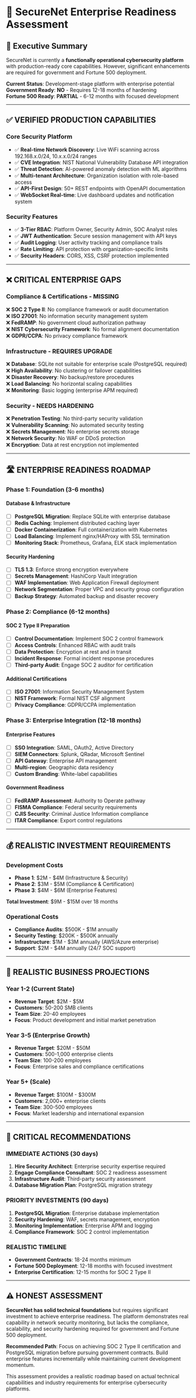 # 🏢 SecureNet Enterprise Readiness Assessment

## 🎯 **Executive Summary**

SecureNet is currently a **functionally operational cybersecurity platform** with production-ready core capabilities. However, significant enhancements are required for government and Fortune 500 deployment.

**Current Status**: Development-stage platform with enterprise potential  
**Government Ready**: **NO** - Requires 12-18 months of hardening  
**Fortune 500 Ready**: **PARTIAL** - 6-12 months with focused development  

---

## ✅ **VERIFIED PRODUCTION CAPABILITIES**

### **Core Security Platform**
- ✅ **Real-time Network Discovery**: Live WiFi scanning across 192.168.x.0/24, 10.x.x.0/24 ranges
- ✅ **CVE Integration**: NIST National Vulnerability Database API integration
- ✅ **Threat Detection**: AI-powered anomaly detection with ML algorithms
- ✅ **Multi-tenant Architecture**: Organization isolation with role-based access
- ✅ **API-First Design**: 50+ REST endpoints with OpenAPI documentation
- ✅ **WebSocket Real-time**: Live dashboard updates and notification system

### **Security Features**
- ✅ **3-Tier RBAC**: Platform Owner, Security Admin, SOC Analyst roles
- ✅ **JWT Authentication**: Secure session management with API keys
- ✅ **Audit Logging**: User activity tracking and compliance trails
- ✅ **Rate Limiting**: API protection with organization-specific limits
- ✅ **Security Headers**: CORS, XSS, CSRF protection implemented

---

## ❌ **CRITICAL ENTERPRISE GAPS**

### **Compliance & Certifications - MISSING**
❌ **SOC 2 Type II**: No compliance framework or audit documentation  
❌ **ISO 27001**: No information security management system  
❌ **FedRAMP**: No government cloud authorization pathway  
❌ **NIST Cybersecurity Framework**: No formal alignment documentation  
❌ **GDPR/CCPA**: No privacy compliance framework  

### **Infrastructure - REQUIRES UPGRADE**
❌ **Database**: SQLite not suitable for enterprise scale (PostgreSQL required)  
❌ **High Availability**: No clustering or failover capabilities  
❌ **Disaster Recovery**: No backup/restore procedures  
❌ **Load Balancing**: No horizontal scaling capabilities  
❌ **Monitoring**: Basic logging (enterprise APM required)  

### **Security - NEEDS HARDENING**
❌ **Penetration Testing**: No third-party security validation  
❌ **Vulnerability Scanning**: No automated security testing  
❌ **Secrets Management**: No enterprise secrets storage  
❌ **Network Security**: No WAF or DDoS protection  
❌ **Encryption**: Data at rest encryption not implemented  

---

## 🛣️ **ENTERPRISE READINESS ROADMAP**

### **Phase 1: Foundation (3-6 months)**

#### **Database & Infrastructure**
- [ ] **PostgreSQL Migration**: Replace SQLite with enterprise database
- [ ] **Redis Caching**: Implement distributed caching layer
- [ ] **Docker Containerization**: Full containerization with Kubernetes
- [ ] **Load Balancing**: Implement nginx/HAProxy with SSL termination
- [ ] **Monitoring Stack**: Prometheus, Grafana, ELK stack implementation

#### **Security Hardening**
- [ ] **TLS 1.3**: Enforce strong encryption everywhere
- [ ] **Secrets Management**: HashiCorp Vault integration
- [ ] **WAF Implementation**: Web Application Firewall deployment
- [ ] **Network Segmentation**: Proper VPC and security group configuration
- [ ] **Backup Strategy**: Automated backup and disaster recovery

### **Phase 2: Compliance (6-12 months)**

#### **SOC 2 Type II Preparation**
- [ ] **Control Documentation**: Implement SOC 2 control framework
- [ ] **Access Controls**: Enhanced RBAC with audit trails
- [ ] **Data Protection**: Encryption at rest and in transit
- [ ] **Incident Response**: Formal incident response procedures
- [ ] **Third-party Audit**: Engage SOC 2 auditor for certification

#### **Additional Certifications**
- [ ] **ISO 27001**: Information Security Management System
- [ ] **NIST Framework**: Formal NIST CSF alignment
- [ ] **Privacy Compliance**: GDPR/CCPA implementation

### **Phase 3: Enterprise Integration (12-18 months)**

#### **Enterprise Features**
- [ ] **SSO Integration**: SAML, OAuth2, Active Directory
- [ ] **SIEM Connectors**: Splunk, QRadar, Microsoft Sentinel
- [ ] **API Gateway**: Enterprise API management
- [ ] **Multi-region**: Geographic data residency
- [ ] **Custom Branding**: White-label capabilities

#### **Government Readiness**
- [ ] **FedRAMP Assessment**: Authority to Operate pathway
- [ ] **FISMA Compliance**: Federal security requirements
- [ ] **CJIS Security**: Criminal Justice Information compliance
- [ ] **ITAR Compliance**: Export control regulations

---

## 💰 **REALISTIC INVESTMENT REQUIREMENTS**

### **Development Costs**
- **Phase 1**: $2M - $4M (Infrastructure & Security)
- **Phase 2**: $3M - $5M (Compliance & Certification)
- **Phase 3**: $4M - $6M (Enterprise Features)

**Total Investment**: $9M - $15M over 18 months

### **Operational Costs**
- **Compliance Audits**: $500K - $1M annually
- **Security Testing**: $200K - $500K annually
- **Infrastructure**: $1M - $3M annually (AWS/Azure enterprise)
- **Support**: $2M - $4M annually (24/7 SOC support)

---

## 🏢 **REALISTIC BUSINESS PROJECTIONS**

### **Year 1-2 (Current State)**
- **Revenue Target**: $2M - $5M
- **Customers**: 50-200 SMB clients
- **Team Size**: 20-40 employees
- **Focus**: Product development and initial market penetration

### **Year 3-5 (Enterprise Growth)**
- **Revenue Target**: $20M - $50M
- **Customers**: 500-1,000 enterprise clients
- **Team Size**: 100-200 employees
- **Focus**: Enterprise sales and compliance certifications

### **Year 5+ (Scale)**
- **Revenue Target**: $100M - $300M
- **Customers**: 2,000+ enterprise clients
- **Team Size**: 300-500 employees
- **Focus**: Market leadership and international expansion

---

## 🚨 **CRITICAL RECOMMENDATIONS**

### **IMMEDIATE ACTIONS (30 days)**
1. **Hire Security Architect**: Enterprise security expertise required
2. **Engage Compliance Consultant**: SOC 2 readiness assessment
3. **Infrastructure Audit**: Third-party security assessment
4. **Database Migration Plan**: PostgreSQL migration strategy

### **PRIORITY INVESTMENTS (90 days)**
1. **PostgreSQL Migration**: Enterprise database implementation
2. **Security Hardening**: WAF, secrets management, encryption
3. **Monitoring Implementation**: Enterprise APM and logging
4. **Compliance Framework**: SOC 2 control implementation

### **REALISTIC TIMELINE**
- **Government Contracts**: 18-24 months minimum
- **Fortune 500 Deployment**: 12-18 months with focused investment
- **Enterprise Certification**: 12-15 months for SOC 2 Type II

---

## ⚠️ **HONEST ASSESSMENT**

**SecureNet has solid technical foundations** but requires significant investment to achieve enterprise readiness. The platform demonstrates real capability in network security monitoring, but lacks the compliance, scalability, and security hardening required for government and Fortune 500 deployment.

**Recommended Path**: Focus on achieving SOC 2 Type II certification and PostgreSQL migration before pursuing government contracts. Build enterprise features incrementally while maintaining current development momentum.

This assessment provides a realistic roadmap based on actual technical capabilities and industry requirements for enterprise cybersecurity platforms. 